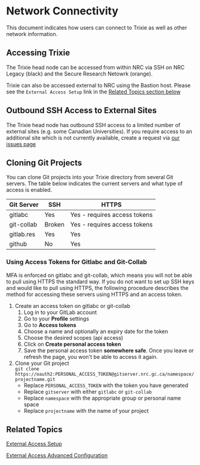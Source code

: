 # Network Connectivity

This document indicates how users can connect to Trixie as well as other network information.

## Accessing Trixie

The Trixie head node can be accessed from within NRC via SSH on NRC Legacy (black) and the Secure
Research Netowrk (orange).

Trixie can also be accessed external to NRC using the Bastion host. Please see the
`External Access Setup` link in the [Related Topics section below](#related-topics)

## Outbound SSH Access to External Sites

The Trixie head node has outbound SSH access to a limited number of external sites (e.g. some
Canadian Universities). If you require access to an additional site which is not currently
available, create a request via [our issues page](https://github.com/ai4d-iasc/trixie/issues)

## Cloning Git Projects

You can clone Git projects into your Trixie directory from several Git servers. The table below
indicates the current servers and what type of access is enabled.

| Git Server | SSH    | HTTPS                        |
| ---------- | ------ | ---------------------------- |
| gitlabc    | Yes    | Yes - requires access tokens |
| git-collab | Broken | Yes - requires access tokens |
| gitlab.res | Yes    | Yes                          |
| github     | No     | Yes                          |

### Using Access Tokens for Gitlabc and Git-Collab

MFA is enforced on gitlabc and git-collab, which means you will not be able to pull using HTTPS the
standard way. If you do not want to set up SSH keys and would like to pull using HTTPS, the
following procedure describes the method for accessing these servers using HTTPS and an access
token.

1. Create an access token on gitlabc or git-collab
    1. Log in to your GitLab account
    1. Go to your **Profile** settings
    1. Go to **Access tokens**
    1. Choose a name and optionally an expiry date for the token
    1. Choose the desired scopes (api access)
    1. Click on **Create personal access token**
    1. Save the personal access token **somewhere safe**. Once you leave or refresh the page, you
       won't be able to access it again.
1. Clone your Git project<br>
   ``git clone https://oauth2:PERSONAL_ACCESS_TOKEN@gitserver.nrc.gc.ca/namespace/projectname.git``
    - Replace `PERSONAL_ACCESS_TOKEN` with the token you have generated
    - Replace `gitserver` with either `gitlabc` or `git-collab`
    - Replace `namespace` with the appropriate group or personal name space
    - Replace `projectname` with the name of your project

## Related Topics

[External Access Setup](External-Access-Setup.md)

[External Access Advanced Configuration](External-Access-Advanced-Configuration.md)
